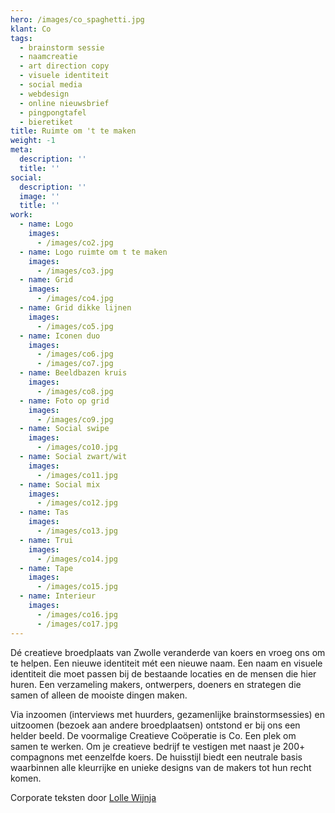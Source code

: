 ```yaml
---
hero: /images/co_spaghetti.jpg
klant: Co
tags:
  - brainstorm sessie
  - naamcreatie
  - art direction copy
  - visuele identiteit
  - social media
  - webdesign
  - online nieuwsbrief
  - pingpongtafel
  - bieretiket
title: Ruimte om 't te maken
weight: -1
meta:
  description: ''
  title: ''
social:
  description: ''
  image: ''
  title: ''
work:
  - name: Logo
    images:
      - /images/co2.jpg
  - name: Logo ruimte om t te maken
    images:
      - /images/co3.jpg
  - name: Grid
    images:
      - /images/co4.jpg
  - name: Grid dikke lijnen
    images:
      - /images/co5.jpg
  - name: Iconen duo
    images:
      - /images/co6.jpg
      - /images/co7.jpg
  - name: Beeldbazen kruis
    images:
      - /images/co8.jpg
  - name: Foto op grid
    images:
      - /images/co9.jpg
  - name: Social swipe
    images:
      - /images/co10.jpg
  - name: Social zwart/wit
    images:
      - /images/co11.jpg
  - name: Social mix
    images:
      - /images/co12.jpg
  - name: Tas
    images:
      - /images/co13.jpg
  - name: Trui
    images:
      - /images/co14.jpg
  - name: Tape
    images:
      - /images/co15.jpg
  - name: Interieur
    images:
      - /images/co16.jpg
      - /images/co17.jpg
---
```

Dé creatieve broedplaats van Zwolle veranderde van koers en vroeg ons om te helpen. Een nieuwe identiteit mét een nieuwe naam. Een naam en visuele identiteit die moet passen bij de bestaande locaties en de mensen die hier huren. Een verzameling makers, ontwerpers, doeners en strategen die samen of alleen de mooiste dingen maken.

Via inzoomen (interviews met huurders, gezamenlijke brainstormsessies) en uitzoomen (bezoek aan andere broedplaatsen) ontstond er bij ons een helder beeld. De voormalige Creatieve Coöperatie is Co. Een plek om samen te werken. Om je creatieve bedrijf te vestigen met naast je 200+ compagnons met eenzelfde koers. De huisstijl biedt een neutrale basis waarbinnen alle kleurrijke en unieke designs van de makers tot hun recht komen.

Corporate teksten door [Lolle Wijnja](https://www.linkedin.com/in/lollewijnja/?originalSubdomain=nl "Lolle Wijnja")